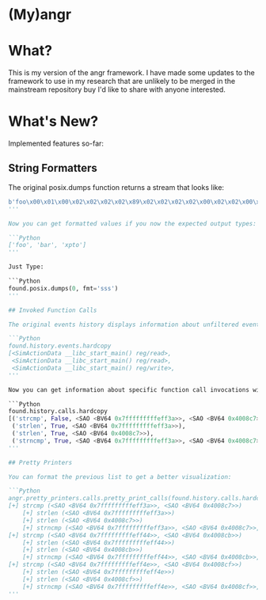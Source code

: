 (My)angr
====

# What?

This is my version of the angr framework. I have made some updates to the framework to use in my research that are unlikely to be merged in the mainstream repository buy I'd like to share with anyone interested. 

# What's New?

Implemented features so-far:

## String Formatters 

The original posix.dumps function returns a stream that looks like:

```Python
b'foo\x00\x01\x00\x02\x02\x02\x02\x89\x02\x02\x02\x02\x00\x02\x02\x00\x00\x01m\x08)J\x08\x02\x08\x00\x00)\x19)\x08\x19\x00\x19I\x19\x19J\x06\x00\x8a)\x00\x1a\x00\x00\x02\x02\x00\x04\x89\x89\x89\x89\x89\x89\x89bar\x00\x01\x00\x00\x08\x0e\x19\x89\x08\x08\x02\x00\x00\x89\x0e*\x00I\x89\x89\x89\x89\x89\x89\x19\x89\x08\x08\x89\x89\x02\x89\x89\x89*\x01F\x08\x00\x89\x02\x89\xd2\x89\x01\x00\x00\x00)\x02\x02\x00\x00\x00\x19\x00\x00xpto\x00\x08\x01\x08\x00\x00\x00\x02\x01\x00\x02\x00_\x00\x01\x00\x01\x08\x02\x02\x00\x00\x00\x02\x00\x01\x02\x02"\x01J\x02\x02\x01\x02\x02\x02\x01\x08\x10\x00\x19\x02\x89\x1d\x12\x02\xfd\x00\x10\x02\x02\x00\x02\x00\x00'
'''

Now you can get formatted values if you now the expected output types:

```Python
['foo', 'bar', 'xpto']
'''

Just Type:

```Python
found.posix.dumps(0, fmt='sss')
'''

## Invoked Function Calls

The original events history displays information about unfiltered events:

```Python
found.history.events.hardcopy                                                                                
[<SimActionData __libc_start_main() reg/read>,
 <SimActionData __libc_start_main() reg/read>,
 <SimActionData __libc_start_main() reg/write>,
'''

Now you can get information about specific function call invocations without digging into multiple states details:

```Python
found.history.calls.hardcopy                                                                                 
[('strcmp', False, <SAO <BV64 0x7fffffffffeff3a>>, <SAO <BV64 0x4008c7>>),
 ('strlen', True, <SAO <BV64 0x7fffffffffeff3a>>),
 ('strlen', True, <SAO <BV64 0x4008c7>>),
 ('strncmp', True, <SAO <BV64 0x7fffffffffeff3a>>, <SAO <BV64 0x4008c7>>, <SimProcedure strlen (inline)>, <SimProcedure strlen (inline)>)]
'''

## Pretty Printers

You can format the previous list to get a better visualization:

```Python
angr.pretty_printers.calls.pretty_print_calls(found.history.calls.hardcopy)                                  
[+] strcmp (<SAO <BV64 0x7fffffffffeff3a>>, <SAO <BV64 0x4008c7>>)
	[+] strlen (<SAO <BV64 0x7fffffffffeff3a>>)
	[+] strlen (<SAO <BV64 0x4008c7>>)
	[+] strncmp (<SAO <BV64 0x7fffffffffeff3a>>, <SAO <BV64 0x4008c7>>, <SimProcedure strlen (inline)>, <SimProcedure strlen (inline)>)
[+] strcmp (<SAO <BV64 0x7fffffffffeff44>>, <SAO <BV64 0x4008cb>>)
	[+] strlen (<SAO <BV64 0x7fffffffffeff44>>)
	[+] strlen (<SAO <BV64 0x4008cb>>)
	[+] strncmp (<SAO <BV64 0x7fffffffffeff44>>, <SAO <BV64 0x4008cb>>, <SimProcedure strlen (inline)>, <SimProcedure strlen (inline)>)
[+] strcmp (<SAO <BV64 0x7fffffffffeff4e>>, <SAO <BV64 0x4008cf>>)
	[+] strlen (<SAO <BV64 0x7fffffffffeff4e>>)
	[+] strlen (<SAO <BV64 0x4008cf>>)
	[+] strncmp (<SAO <BV64 0x7fffffffffeff4e>>, <SAO <BV64 0x4008cf>>, <SimProcedure strlen (inline)>, <SimProcedure strlen (inline)>)
'''
